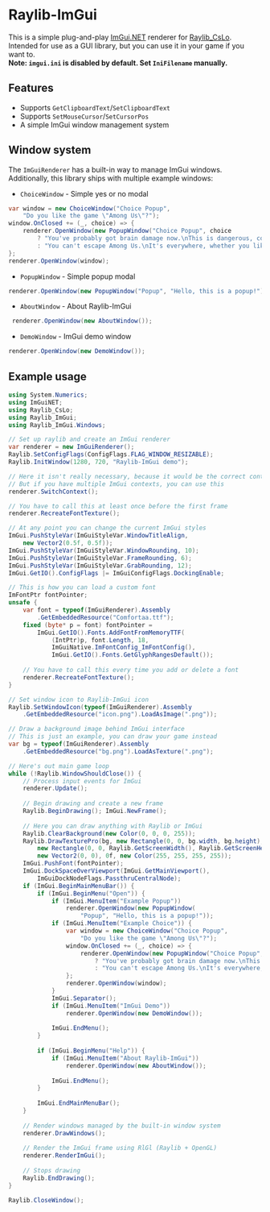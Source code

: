 # Raylib-ImGui
This is a simple plug-and-play [ImGui.NET](https://github.com/ImGuiNET/ImGui.NET) renderer for [Raylib_CsLo](https://github.com/NotNotTech/Raylib-CsLo). \
Intended for use as a GUI library, but you can use it in your game if you want to. \
**Note: `imgui.ini` is disabled by default. Set `IniFilename` manually.**

## Features
- Supports `GetClipboardText`/`SetClipboardText`
- Supports `SetMouseCursor`/`SetCursorPos`
- A simple ImGui window management system

## Window system
The `ImGuiRenderer` has a built-in way to manage ImGui windows. \
Additionally, this library ships with multiple example windows:
- `ChoiceWindow` - Simple yes or no modal
```csharp
var window = new ChoiceWindow("Choice Popup", 
    "Do you like the game \"Among Us\"?");
window.OnClosed += (_, choice) => {
    renderer.OpenWindow(new PopupWindow("Choice Popup", choice 
        ? "You've probably got brain damage now.\nThis is dangerous, consult a doctor." 
        : "You can't escape Among Us.\nIt's everywhere, whether you like it or not."));
};
renderer.OpenWindow(window);
```
- `PopupWindow` - Simple popup modal
```csharp
renderer.OpenWindow(new PopupWindow("Popup", "Hello, this is a popup!"));
```
- `AboutWindow` - About Raylib-ImGui
```csharp
 renderer.OpenWindow(new AboutWindow());
```
- `DemoWindow` - ImGui demo window
```csharp
renderer.OpenWindow(new DemoWindow());
```

## Example usage
```csharp
using System.Numerics;
using ImGuiNET;
using Raylib_CsLo;
using Raylib_ImGui;
using Raylib_ImGui.Windows;

// Set up raylib and create an ImGui renderer
var renderer = new ImGuiRenderer();
Raylib.SetConfigFlags(ConfigFlags.FLAG_WINDOW_RESIZABLE);
Raylib.InitWindow(1280, 720, "Raylib-ImGui demo");

// Here it isn't really necessary, because it would be the correct context
// But if you have multiple ImGui contexts, you can use this
renderer.SwitchContext();

// You have to call this at least once before the first frame
renderer.RecreateFontTexture();

// At any point you can change the current ImGui styles
ImGui.PushStyleVar(ImGuiStyleVar.WindowTitleAlign,
    new Vector2(0.5f, 0.5f));
ImGui.PushStyleVar(ImGuiStyleVar.WindowRounding, 10);
ImGui.PushStyleVar(ImGuiStyleVar.FrameRounding, 6);
ImGui.PushStyleVar(ImGuiStyleVar.GrabRounding, 12);
ImGui.GetIO().ConfigFlags |= ImGuiConfigFlags.DockingEnable;

// This is how you can load a custom font
ImFontPtr fontPointer;
unsafe {
    var font = typeof(ImGuiRenderer).Assembly
        .GetEmbeddedResource("Comfortaa.ttf");
    fixed (byte* p = font) fontPointer = 
        ImGui.GetIO().Fonts.AddFontFromMemoryTTF(
            (IntPtr)p, font.Length, 18,
            ImGuiNative.ImFontConfig_ImFontConfig(),
            ImGui.GetIO().Fonts.GetGlyphRangesDefault());
    
    // You have to call this every time you add or delete a font
    renderer.RecreateFontTexture();
}

// Set window icon to Raylib-ImGui icon
Raylib.SetWindowIcon(typeof(ImGuiRenderer).Assembly
    .GetEmbeddedResource("icon.png").LoadAsImage(".png"));

// Draw a background image behind ImGui interface
// This is just an example, you can draw your game instead
var bg = typeof(ImGuiRenderer).Assembly
    .GetEmbeddedResource("bg.png").LoadAsTexture(".png");

// Here's out main game loop
while (!Raylib.WindowShouldClose()) {
    // Process input events for ImGui
    renderer.Update();
    
    // Begin drawing and create a new frame
    Raylib.BeginDrawing(); ImGui.NewFrame();
    
    // Here you can draw anything with Raylib or ImGui
    Raylib.ClearBackground(new Color(0, 0, 0, 255));
    Raylib.DrawTexturePro(bg, new Rectangle(0, 0, bg.width, bg.height),
        new Rectangle(0, 0, Raylib.GetScreenWidth(), Raylib.GetScreenHeight()),
        new Vector2(0, 0), 0f, new Color(255, 255, 255, 255));
    ImGui.PushFont(fontPointer);
    ImGui.DockSpaceOverViewport(ImGui.GetMainViewport(),
        ImGuiDockNodeFlags.PassthruCentralNode);
    if (ImGui.BeginMainMenuBar()) {
        if (ImGui.BeginMenu("Open")) {
            if (ImGui.MenuItem("Example Popup"))
                renderer.OpenWindow(new PopupWindow(
                    "Popup", "Hello, this is a popup!"));
            if (ImGui.MenuItem("Example Choice")) {
                var window = new ChoiceWindow("Choice Popup", 
                    "Do you like the game \"Among Us\"?");
                window.OnClosed += (_, choice) => {
                    renderer.OpenWindow(new PopupWindow("Choice Popup", choice 
                        ? "You've probably got brain damage now.\nThis is dangerous, consult a doctor." 
                        : "You can't escape Among Us.\nIt's everywhere, whether you like it or not."));
                };
                renderer.OpenWindow(window);
            }
            ImGui.Separator();
            if (ImGui.MenuItem("ImGui Demo"))
                renderer.OpenWindow(new DemoWindow());
            
            ImGui.EndMenu();
        }
        
        if (ImGui.BeginMenu("Help")) {
            if (ImGui.MenuItem("About Raylib-ImGui"))
                renderer.OpenWindow(new AboutWindow());
                
            ImGui.EndMenu();
        }
        
        ImGui.EndMainMenuBar();
    }
    
    // Render windows managed by the built-in window system
    renderer.DrawWindows();
    
    // Render the ImGui frame using RlGl (Raylib + OpenGL)
    renderer.RenderImGui();
    
    // Stops drawing
    Raylib.EndDrawing();
}

Raylib.CloseWindow();
```